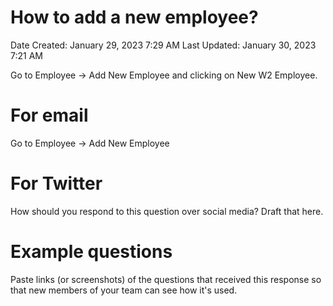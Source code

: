 # How to add a new employee?

Date Created: January 29, 2023 7:29 AM
Last Updated: January 30, 2023 7:21 AM

Go to Employee → Add New Employee and clicking on New W2 Employee.

# For email

Go to Employee → Add New Employee

# For Twitter

How should you respond to this question over social media? Draft that here.

# Example questions

Paste links (or screenshots) of the questions that received this response so that new members of your team can see how it's used.
